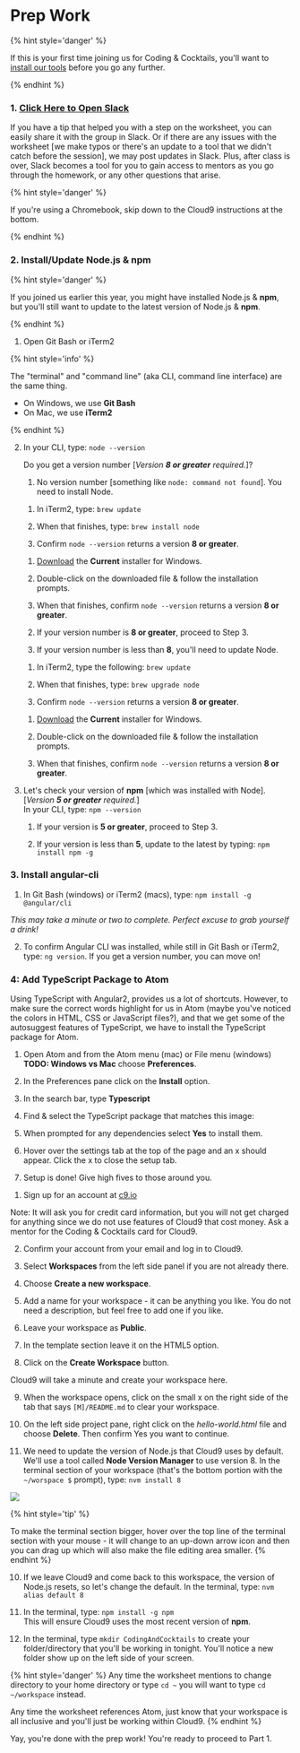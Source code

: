 # Prep Work

{% hint style='danger' %}

If this is your first time joining us for Coding & Cocktails, you'll want to [install our tools](http://bit.ly/CnCTheTools) before you go any further.

{% endhint %}

### 1. <a href="https://kcwit.slack.com/messages/C0BGBKGG6">Click Here to Open Slack</a>

If you have a tip that helped you with a step on the worksheet, you can easily share it with the group in Slack. Or if there are any issues with the worksheet [we make typos or there's an update to a tool that we didn't catch before the session], we may post updates in Slack. Plus, after class is over, Slack becomes a tool for you to gain access to mentors as you go through the homework, or any other questions that arise.

{% hint style='danger' %}

If you're using a Chromebook, skip down to the Cloud9 instructions at the bottom.

{% endhint %}


### 2. Install/Update Node.js & npm

{% hint style='danger' %}

If you joined us earlier this year, you might have installed Node.js & **npm**, but you'll still want to update to the latest version of Node.js & **npm**.

{% endhint %}

1.  Open Git Bash or iTerm2

  {% hint style='info' %}

  The "terminal" and "command line" (aka CLI, command line interface) are the same thing.
  - On Windows, we use **Git Bash**
  - On Mac, we use **iTerm2**

  {% endhint %}

2.  In your CLI, type: `node --version`

    Do you get a version number [_Version **8 or greater** required._]?

    1. No version number [something like `node: command not found`]. You need to install Node.

      <!--sec data-title="Mac - Install Node" data-id="sectionInstallMac" data-show=true data-collapse=true ces-->

      1. In iTerm2, type: `brew update`

      2. When that finishes, type: `brew install node`

      3. Confirm `node --version` returns a version **8 or greater**.

      <!--endsec-->

      <!--sec data-title="Windows - Install Node" data-id="sectionInstallWindows" data-show=true data-collapse=true ces-->

      1. [Download](https://nodejs.org/en/) the **Current** installer for Windows.

      2. Double-click on the downloaded file & follow the installation prompts.

      3. When that finishes, confirm `node --version` returns a version **8 or greater**.

      <!--endsec-->

    2. If your version number is **8 or greater**, proceed to Step 3.

    3. If your version number is less than **8**, you'll need to update Node.

      <!--sec data-title="Mac - Update Node" data-id="sectionUpdateMac" data-show=true data-collapse=true ces-->

      1. In iTerm2, type the following: `brew update`

      2. When that finishes, type: `brew upgrade node`

      3. Confirm `node --version` returns a version **8 or greater**.

      <!--endsec-->

      <!--sec data-title="Windows - Update Node" data-id="sectionUpdateWindows" data-show=true data-collapse=true ces-->

      1. [Download](https://nodejs.org/en/) the **Current** installer for Windows.

      2. Double-click on the downloaded file & follow the installation prompts.

      3. When that finishes, confirm `node --version` returns a version **8 or greater**.

      <!--endsec-->  

3. Let's check your version of **npm** [which was installed with Node]. [_Version **5 or greater** required._]  
   In your CLI, type: `npm --version`  

   1. If your version is **5 or greater**, proceed to Step 3.

   2. If your version is less than **5**, update to the latest by typing: `npm install npm -g`

### 3. Install angular-cli

1.  In Git Bash (windows) or iTerm2 (macs), type: `npm install -g @angular/cli`

 *This may take a minute or two to complete. Perfect excuse to grab yourself a drink!*

2.  To confirm Angular CLI was installed, while still in Git Bash or iTerm2, type: `ng version`. If you get a version number, you can move on!

### 4: Add TypeScript Package to Atom

Using TypeScript with Angular2, provides us a lot of shortcuts. However, to make sure the correct words highlight for us in Atom (maybe you've noticed the colors in HTML, CSS or JavaScript files?), and that we get some of the autosuggest features of TypeScript, we have to install the TypeScript package for Atom.

1.  Open Atom and from the Atom menu (mac) or File menu (windows) **TODO: Windows vs Mac** choose **Preferences**.

2.  In the Preferences pane click on the **Install** option. 

3.  In the search bar, type **Typescript**

4.  Find & select the TypeScript package that matches this image:
   
5.  When prompted for any dependencies select **Yes** to install them.

6. Hover over the settings tab at the top of the page and an x should appear.  Click the x to close the setup tab.

7. Setup is done! Give high fives to those around you.

<!--sec data-title="Chromebooks Only: Cloud9 Instructions" data-id="section0" data-show=true data-collapse=true ces id="chromebook"-->

1. Sign up for an account at [c9.io](https://c9.io)

  Note: It will ask you for credit card information, but you will not get charged for anything since we do not use features of Cloud9 that cost money. Ask a mentor for the Coding & Cocktails card for Cloud9.

2. Confirm your account from your email and log in to Cloud9.

3. Select **Workspaces** from the left side panel if you are not already there.

4. Choose **Create a new workspace**.

5. Add a name for your workspace - it can be anything you like. You do not need a description, but feel free to add one if you like.

6. Leave your workspace as **Public**.

7. In the template section leave it on the HTML5 option.

8. Click on the **Create Workspace** button.

  Cloud9 will take a minute and create your workspace here.

9. When the workspace opens, click on the small x on the right side of the tab that says `[M]/README.md` to clear your workspace.

10. On the left side project pane, right click on the _hello-world.html_ file and choose **Delete**.  Then confirm Yes you want to continue.

9. We need to update the version of Node.js that Cloud9 uses by default. We'll use a tool called **Node Version Manager** to use version 8. In the terminal section of your workspace (that's the bottom portion with the `~/worspace $` prompt), type: `nvm install 8`

  ![](assets/images/c9_terminal.png)

 {% hint style='tip' %}

 To make the terminal section bigger, hover over the top line of the terminal section with your mouse - it will change to an up-down arrow icon and then you can drag up which will also make the file editing area smaller.
 {% endhint %}

10. If we leave Cloud9 and come back to this workspace, the version of Node.js resets, so let's change the default. In the terminal, type: `nvm alias default 8`

11. In the terminal, type: `npm install -g npm`  
This will ensure Cloud9 uses the most recent version of **npm**.

12. In the terminal, type `mkdir CodingAndCocktails` to create your folder/directory that you'll be working in tonight. You'll notice a new folder show up on the left side of your screen.

 {% hint style='danger' %}
Any time the worksheet mentions to change directory to your home directory or type `cd ~` you will want to type `cd ~/workspace` instead.

Any time the worksheet references Atom, just know that your workspace is all inclusive and you'll just be working within Cloud9.
 {% endhint %}

<!--endsec-->

Yay, you're done with the prep work! You're ready to proceed to Part 1.
